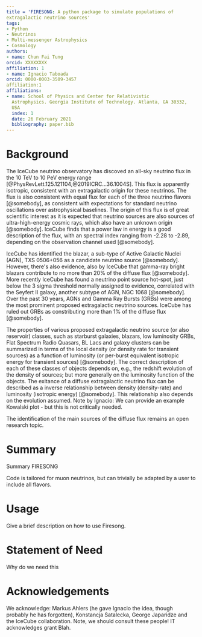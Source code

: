 ```yaml
---
title = 'FIRESONG: A python package to simulate populations of
extragalactic neutrino sources'
tags:
- Python
- Neutrinos
- Multi-messenger Astrophysics
- Cosmology
authors:
- name: Chun Fai Tung
orcid: XXXXXXXX
affiliation: 1
- name: Ignacio Taboada
orcid: 0000-0003-3509-3457
affiliation:1
affiliations:
- name: School of Physics and Center for Relativistic
  Astrophysics. Georgia Institute of Technology. Atlanta, GA 30332,
  USA
  index: 1
  date: 26 February 2021
  bibliography: paper.bib
---
```


# Background

The IceCube neutrino observatory has discoved an all-sky neutrino flux
in the 10 TeV to 10 PeV energy range [@PhysRevLett.125.121104,@2019ICRC...36.1004S]. This flux is apparently isotropic,
consistent with an extragalactic origin for these neutrinos. The flux
is also consistent with equal flux for each of the three neutrino
flavors [@somebody], as consistent with expectations for standard
neutrino oscillations over astrophysical baselines. The origin of this
flux is of great scientific interest as it is expected that neutrino
sources are also sources of ultra-high-energy cosmic rays, which also
have an unknown origin [@somebody]. IceCube finds that a power law in
energy is a good description of the flux, with an spectral index
ranging from -2.28 to -2.89, depending on the observation channel used
[@somebody].

IceCube has identified the blazar, a sub-type of Active Galactic
Nuclei (AGN), TXS 0506+056 as a candidate neutrino source
[@somebody]. However, there's also evidence, also by IceCube that gamma-ray bright
blazars contribute to no more than 20% of the diffuse flux
[@somebody]. More recently IceCube has found a neutrino point source hot-spot, just below
the 3 sigma threshold normally assigned to evidence, correlated with
the Seyfert II galaxy, another subtype of AGN, NGC
1068 [@somebody]. Over the past 30 years, AGNs and Gamma Ray Bursts
(GRBs) were among the most prominent proposed extragalactic neutrino
sources. IceCube has ruled out GRBs as constributing more than 1% of
the diffuse flux [@somebody].

The properties of various proposed extragalactic neutrino
source (or also reservoir) classes, such as starburst galaxies,
blazars, low luminosity GRBs, Flat Spectrum Radio Quasars, BL Lacs and
galaxy clusters can be summarized in terms of the local density (or
density rate for transient sources) as a function of luminosity (or
per-burst equivalent isotropic energy for transient sources)
[@somebody]. The correct description of each of these classes of 
objects depends on, e.g., the redshift evolution of the density of
sources; but more generally on the luminosity function of the
objects. The exitance of a diffuse extragalactic neutrino flux can be
described as a inverse relationship between density (density-rate) and
luminosity (isotropic energy) [@somebody]. This relationship also
depends on the evolution assumed. Note by Ignacio: We can provide an
example Kowalski plot - but this is not critically needed.

The identification of the main sources of the diffuse flux remains an
open research topic.

# Summary

Summary FIRESONG

Code is tailored for muon neutrinos, but can trivially be adapted by
a user to include all flavors. 

# Usage

Give a brief description on how to use Firesong.

# Statement of Need

Why do we need this

# Acknowledgements

We acknowledge: Markus Ahlers (he gave Ignacio the idea, though
probably he has forgotten), Konstancja Satalecka, George Japaridze and
the IceCube collaboration.
Note, we should consult these people!
IT acknowledges grant Blah.

